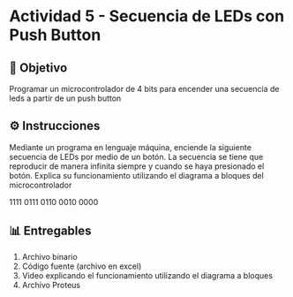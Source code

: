 # Actividad 5 - Secuencia de LEDs con Push Button
## 🎯 Objetivo
Programar un microcontrolador de 4 bits para encender una secuencia de leds a partir de un push button

## ⚙️ Instrucciones
Mediante un programa en lenguaje máquina, enciende la siguiente secuencia de LEDs por medio de un botón. La secuencia se tiene que reproducir de manera infinita siempre y cuando se haya presionado el botón. Explica su funcionamiento utilizando el diagrama a bloques del microcontrolador

1111
0111
0110
0010
0000


## 📊 Entregables
1. Archivo binario
2. Código fuente (archivo en excel)
3. Video explicando el funcionamiento utilizando el diagrama a bloques
4. Archivo Proteus
   

